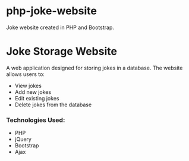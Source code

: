 # php-joke-website
Joke website created in PHP and Bootstrap.

# Joke Storage Website  

A web application designed for storing jokes in a database. The website allows users to:  
- View jokes  
- Add new jokes  
- Edit existing jokes  
- Delete jokes from the database  

### **Technologies Used:**  
- PHP  
- jQuery  
- Bootstrap  
- Ajax  
